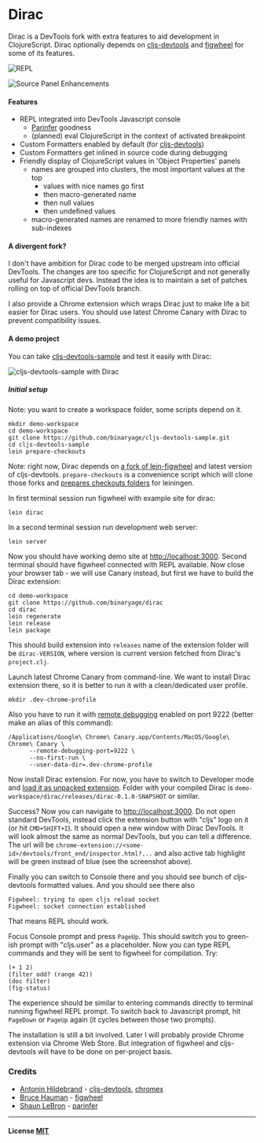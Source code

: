 # Dirac

Dirac is a DevTools fork with extra features to aid development in ClojureScript.
Dirac optionally depends on [cljs-devtools](https://github.com/binaryage/cljs-devtools)
and [figwheel](https://github.com/bhauman/lein-figwheel) for some of its features.

![REPL](https://dl.dropboxusercontent.com/u/559047/dirac-teaser.png)

![Source Panel Enhancements](https://dl.dropboxusercontent.com/u/559047/dirac-source-panel-enhancements.png)

#### Features

  * REPL integrated into DevTools Javascript console
    * [Parinfer](https://shaunlebron.github.io/parinfer) goodness
    * (planned) eval ClojureScript in the context of activated breakpoint
  * Custom Formatters enabled by default (for [cljs-devtools](https://github.com/binaryage/cljs-devtools))
  * Custom Formatters get inlined in source code during debugging
  * Friendly display of ClojureScript values in 'Object Properties' panels
    * names are grouped into clusters, the most important values at the top
      * values with nice names go first
      * then macro-generated name
      * then null values
      * then undefined values
    * macro-generated names are renamed to more friendly names with sub-indexes

#### A divergent fork?

I don't have ambition for Dirac code to be merged upstream into official DevTools.
The changes are too specific for ClojureScript and not generally useful for Javascript devs.
Instead the idea is to maintain a set of patches rolling on top of official DevTools branch.

I also provide a Chrome extension which wraps Dirac just to make life a bit easier for Dirac users.
You should use latest Chrome Canary with Dirac to prevent compatibility issues.

#### A demo project

You can take [cljs-devtools-sample](https://github.com/binaryage/cljs-devtools-sample) and test it easily with Dirac:

![cljs-devtools-sample with Dirac](https://dl.dropboxusercontent.com/u/559047/dirac-cljs-devtools-sample.png)

##### Initial setup

Note: you want to create a workspace folder, some scripts depend on it.

    mkdir demo-workspace
    cd demo-workspace
    git clone https://github.com/binaryage/cljs-devtools-sample.git
    cd cljs-devtools-sample
    lein prepare-checkouts

Note: right now, Dirac depends on [a fork of lein-figwheel](https://github.com/darwin/lein-figwheel/tree/devtools) and latest version of cljs-devtools. `prepare-checkouts` is a
convenience script which will clone those forks and [prepares checkouts folders](https://gist.github.com/darwin/d6dfe3863c0749e7d848) for leiningen.

In first terminal session run figwheel with example site for dirac:

    lein dirac

In a second terminal session run development web server:

    lein server

Now you should have working demo site at [http://localhost:3000](http://localhost:3000). Second terminal should have figwheel
connected with REPL available. Now close your browser tab - we will use Canary instead, but first we have to build the Dirac extension:

    cd demo-workspace
    git clone https://github.com/binaryage/dirac
    cd dirac
    lein regenerate
    lein release
    lein package

This should build extension into `releases` name of the extension folder will be `dirac-VERSION`, where version
is current version fetched from Dirac's `project.clj`.

Launch latest Chrome Canary from command-line. We want to install Dirac extension there, so it is better to run it
with a clean/dedicated user profile.

    mkdir .dev-chrome-profile

Also you have to run it with [remote debugging](https://developer.chrome.com/devtools/docs/debugger-protocol)
enabled on port 9222 (better make an alias of this command):

    /Applications/Google\ Chrome\ Canary.app/Contents/MacOS/Google\ Chrome\ Canary \
          --remote-debugging-port=9222 \
          --no-first-run \
          --user-data-dir=.dev-chrome-profile

Now install Dirac extension. For now, you have to switch to Developer mode and [load it as unpacked extension](https://developer.chrome.com/extensions/getstarted#unpacked).
Folder with your compiled Dirac is `demo-workspace/dirac/releases/dirac-0.1.0-SNAPSHOT` or similar.

Success? Now you can navigate to [http://localhost:3000](http://localhost:3000). Do not open standard DevTools, instead
click the extension button with "cljs" logo on it (or hit `CMD+SHIFT+I`). It should open a new window with Dirac DevTools.
It will look almost the same as normal DevTools, but you can tell a difference. The url will be
`chrome-extension://<some-id>/devtools/front_end/inspector.html?...` and also active tab highlight will be green instead
of blue (see the screenshot above).

Finally you can switch to Console there and you should see bunch of cljs-devtools formatted values. And you should
see there also

    Figwheel: trying to open cljs reload socket
    Figwheel: socket connection established

That means REPL should work.

Focus Console prompt and press `PageUp`. This should switch you to green-ish prompt with "cljs.user" as a placeholder.
Now you can type REPL commands and they will be sent to figwheel for compilation. Try:

    (+ 1 2)
    (filter odd? (range 42))
    (doc filter)
    (fig-status)

The experience should be similar to entering commands directly to terminal running figwheel REPL prompt.
To switch back to Javascript prompt, hit `PageDown` or `PageUp` again (it cycles between those two prompts).

The installation is still a bit involved. Later I will probably provide Chrome extension via Chrome Web Store. But integration
of figwheel and cljs-devtools will have to be done on per-project basis.

### Credits

* [Antonin Hildebrand](https://github.com/darwin) - [cljs-devtools](https://github.com/binaryage/cljs-devtools), [chromex](https://github.com/binaryage/chromex)
* [Bruce Hauman](https://github.com/bhauman) - [figwheel](https://github.com/bhauman/lein-figwheel)
* [Shaun LeBron](https://github.com/shaunlebron) - [parinfer](https://github.com/shaunlebron/parinfer)

---

#### License [MIT](license.txt)